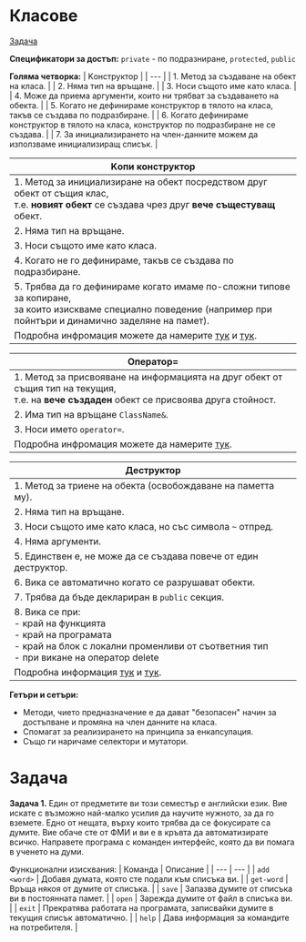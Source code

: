 # Класове

[Задачa](#задачa)

**Спецификатори за достъп:**
`private` - по подразниране, `protected`, `public`

**Голяма четворка:**
| Kонструктор |
| --- |
| 1. Метод за създаване на обект на класа. |
| 2. Няма тип на връщане. |
| 3. Носи същото име като класа. |
| 4. Може да приема аргументи, които ни трябват за създаването на обекта. |
| 5. Когато не дефинираме конструктор в тялото на класа, такъв се създава по подразбиране. |
| 6. Когато дефинираме конструктор в тялото на класа, конструктор по подразбиране не се създава. |
| 7. За инициализирането на член-данните можем да използваме инициализиращ списък. |

| Kопи конструктор |
| --- |
| 1. Метод за инициализиране на обект посредством друг обект от същия клас,<br />т.е. **новият обект** се създава чрез друг **вече същестуващ** обект. |
| 2. Няма тип на връщане. |
| 3. Носи същото име като класа. |
| 4. Когато не го дефинираме, такъв се създава по подразбиране. |
| 5. Трябва да го дефинираме когато имаме по-сложни типове за копиране,<br />за които изискваме специално поведение (например при пойнтъри и динамично заделяне на памет). |
| Подробна инфромация можете да намерите [тук](https://en.cppreference.com/w/cpp/language/copy_constructor) и [тук](https://www.geeksforgeeks.org/copy-constructor-in-cpp/). |

| Oператор= |
| --- |
| 1. Метод за присвояване на информацията на друг обект от същия тип на текущия,<br /> т.е. на **вече създаден** обект се присвоява друга стойност. |
| 2. Има тип на връщане `ClassName&`. |
| 3. Носи името `operator=`. |
| Подробна инфромация можете да намерите [тук](https://en.cppreference.com/w/cpp/language/copy_assignment). |

| Деструктор |
| --- |
| 1. Метод за триене на обекта (освобождаване на паметта му). |
| 2. Няма тип на връщане. |
| 3. Носи същото име като класа, но със символа `~` отпред. |
| 4. Няма аргументи. |
| 5. Единствен е, не може да се създава повече от един деструктор. |
| 6. Вика се автоматично когато се разрушават обекти. |
| 7. Трябва да бъде деклариран в `public` секция. |
| 8. Вика се при:<br /> - край на функцията<br /> - край на програмата<br /> - край на блок с локални променливи от съответния тип<br /> - при викане на оператор delete |
| Подробна информация [тук](https://en.cppreference.com/w/cpp/language/destructor) и [тук](https://www.geeksforgeeks.org/destructors-c/). |

**Гетъри и сетъри:**
- Методи, чието предназначение е да дават "безопасен" начин за достъпване и промяна на член данните на класа.
- Спомагат за реализирането на принципа за енкапсулация.
- Също ги наричаме селектори и мутатори.

# Задачa

**Задача 1.** Един от предметите ви този семестър е английски език. Вие искате с възможно най-малко усилия да научите нужното, за да го вземете. Едно от нещата, върху които трябва да се фокусирате са думите. Вие обаче сте от ФМИ и ви е в кръвта да автоматизирате всичко.
Направете програма с команден интерфейс, която да ви помага в ученето на думи.

Функционални изисквания:
| Команда | Описание |
| --- | --- |
| `add <word>` | Добавя думата, която сте подали към списъка ви. |
| `get-word` | Връща някоя от думите от списъка. |
| `save` | Запазва думите от списъка ви в постоянната памет. |
| `open` | Зарежда думите от файл в списъка ви. |
| `exit` | Прекратява работата на програмата, записвайки думите в текущия списък автоматично. |
| `help` | Дава информация за командите на потребителя. |

